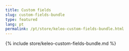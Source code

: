```yaml
---
title: Custom fields
slug: custom-fields-bundle
type: featured
lang: pt
permalink: /pt/store/keleo-custom-fields-bundle.html
---
```


{% include store/keleo-custom-fields-bundle.md %}
